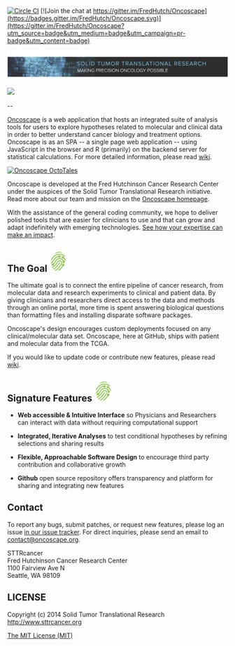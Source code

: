 [![Circle CI](https://circleci.com/gh/FredHutch/Oncoscape/tree/develop.svg?style=shield&circle-token=:circle-token)](https://circleci.com/gh/FredHutch/Oncoscape/tree/develop)  [![Join the chat at https://gitter.im/FredHutch/Oncoscape](https://badges.gitter.im/FredHutch/Oncoscape.svg)](https://gitter.im/FredHutch/Oncoscape?utm_source=badge&utm_medium=badge&utm_campaign=pr-badge&utm_content=badge)

[<img src="img/STTR%20Cancer%20Binder_spine_horizontal.png">](http://www.sttrcancer.org/en.html)

[<img src="https://cloud.githubusercontent.com/assets/5760217/14292641/cf872362-fb1d-11e5-97de-7e3eda9ce4cb.png" width="1000">](http://oncoscape.sttrcancer.org)

--

[Oncoscape](http://oncoscape.sttrcancer.org) is a web application that hosts an integrated suite of analysis tools for users to explore hypotheses related to molecular and clinical data in order to better understand cancer biology and treatment options.  Oncoscape is as an SPA -- a single page web application -- using JavaScript in the browser and R (primarily) on the backend server for statistical calculations. For more detailed information, please read [wiki](https://github.com/FredHutch/Oncoscape/wiki).

[![Oncoscape OctoTales](http://img.youtube.com/vi/LreQfx5x740/0.jpg)](https://youtu.be/LreQfx5x740 "OctoTales Fred Hutch")

Oncoscape is developed at the Fred Hutchinson Cancer Research Center under the auspices of the Solid Tumor Translational Research initiative.  Read more about our team and mission on the [Oncoscape homepage](http://www.sttrcancer.org/en/biotools/oncoscape.html).

With the assistance of the general coding community, we hope to deliver polished tools that are easier for clinicians to use and that can grow and adapt indefinitely with emerging technologies. [See how your expertise can make an impact](https://github.com/FredHutch/Oncoscape/wiki/Contribution).

## The Goal [<img src="https://github.com/FredHutch/Oncoscape/blob/newReadme/img/signature.png" width="40">](https://github.com/FredHutch/Oncoscape/wiki)

The ultimate goal is to connect the entire pipeline of cancer research, from molecular data and research experiments to clinical and patient data. By giving clinicians and researchers direct access to the data and methods through an online portal, more time is spent answering biological questions than formatting files and installing disparate software packages.

Oncoscape's design encourages custom deployments focused on any clinical/molecular data set. Oncoscape, here at GitHub, ships with patient and molecular data from the TCGA. 

If you would like to update code or contribute new features, please read [wiki](https://github.com/FredHutch/Oncoscape/wiki).

## Signature Features [<img src="https://github.com/FredHutch/Oncoscape/blob/newReadme/img/signature.png" width="40">](https://github.com/FredHutch/Oncoscape/wiki)

 + **Web accessible & Intuitive Interface** so Physicians and Researchers can interact with data without requiring computational support    
 + **Integrated, Iterative Analyses** to test conditional hypotheses by refining selections and sharing results
  
 + **Flexible, Approachable Software Design** to encourage third party contribution and collaborative growth
  
 + **Github** open source repository offers transparency and platform for sharing and integrating new features

## Contact		

To report any bugs, submit patches, or request new features, please log an issue [in our issue tracker](https://github.com/FredHutch/Oncoscape/issues/new).  For direct inquiries, please send an email to contact@oncoscape.org.

STTRcancer		
Fred Hutchinson Cancer Research Center		
1100 Fairview Ave N		
Seattle, WA 98109		

## LICENSE

Copyright (c) 2014  Solid Tumor Translational Research    http://www.sttrcancer.org		
	
[The MIT License (MIT)](LICENSE)
